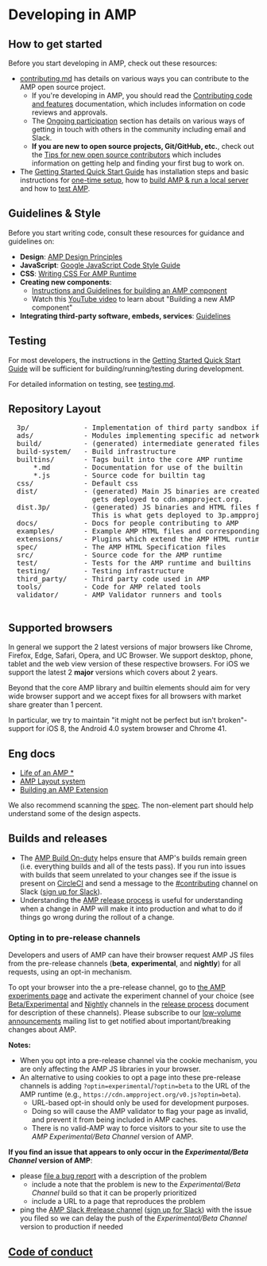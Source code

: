 # Developing in AMP

## How to get started

Before you start developing in AMP, check out these resources:

-   [contributing.md](./contributing.md) has details on various ways you can contribute to the AMP open source project.
    -   If you're developing in AMP, you should read the [Contributing code and features](./contributing-code.md) documentation, which includes information on code reviews and approvals.
    -   The [Ongoing participation](./contributing.md#ongoing-participation) section has details on various ways of getting in touch with others in the community including email and Slack.
    -   **If you are new to open source projects, Git/GitHub, etc.**, check out the [Tips for new open source contributors](./contributing.md#tips-for-new-open-source-contributors) which includes information on getting help and finding your first bug to work on.
-   The [Getting Started Quick Start Guide](getting-started-quick.md) has installation steps and basic instructions for [one-time setup](getting-started-quick.md#one-time-setup), how to [build AMP & run a local server](getting-started-quick.md#build-amp--run-a-local-server) and how to [test AMP](getting-started-quick.md#test-amp).

## Guidelines & Style

Before you start writing code, consult these resources for guidance and guidelines on:

-   **Design**: [AMP Design Principles](design-principles.md)
-   **JavaScript**: [Google JavaScript Code Style Guide](https://google.github.io/styleguide/jsguide.html)
-   **CSS**: [Writing CSS For AMP Runtime](writing-css.md)
-   **Creating new components**:
    -   [Instructions and Guidelines for building an AMP component](building-an-amp-extension.md)
    -   Watch this [YouTube video](https://youtu.be/FJEhQFNKeaQ?list=PLXTOW_XMsIDTDXYO-NAi2OpEH0zyguvqX) to learn about "Building a new AMP component"
-   **Integrating third-party software, embeds, services**: [Guidelines](../3p/README.md)

## Testing

For most developers, the instructions in the [Getting Started Quick Start Guide](getting-started-quick.md) will be sufficient for building/running/testing during development.

For detailed information on testing, see [testing.md](testing.md).

## Repository Layout

<pre>
  3p/             - Implementation of third party sandbox iframes.
  ads/            - Modules implementing specific ad networks used in <amp-ad>
  build/          - (generated) intermediate generated files
  build-system/   - Build infrastructure
  builtins/       - Tags built into the core AMP runtime
      *.md        - Documentation for use of the builtin
      *.js        - Source code for builtin tag
  css/            - Default css
  dist/           - (generated) Main JS binaries are created here. This is what
                    gets deployed to cdn.ampproject.org.
  dist.3p/        - (generated) JS binaries and HTML files for 3p embeds and ads
                    This is what gets deployed to 3p.ampproject.net.
  docs/           - Docs for people contributing to AMP
  examples/       - Example AMP HTML files and corresponding assets
  extensions/     - Plugins which extend the AMP HTML runtime's core set of tags
  spec/           - The AMP HTML Specification files
  src/            - Source code for the AMP runtime
  test/           - Tests for the AMP runtime and builtins
  testing/        - Testing infrastructure
  third_party/    - Third party code used in AMP
  tools/          - Code for AMP related tools
  validator/      - AMP Validator runners and tools

</pre>

## Supported browsers

In general we support the 2 latest versions of major browsers like Chrome, Firefox, Edge, Safari, Opera, and UC Browser. We support desktop, phone, tablet and the web view version of these respective browsers. For iOS we support the latest 2 **major** versions which covers about 2 years.

Beyond that the core AMP library and builtin elements should aim for very wide browser support and we accept fixes for all browsers with market share greater than 1 percent.

In particular, we try to maintain "it might not be perfect but isn't broken"-support for iOS 8, the Android 4.0 system browser and Chrome 41.

## Eng docs

-   [Life of an AMP \*](https://docs.google.com/document/d/1WdNj3qNFDmtI--c2PqyRYrPrxSg2a-93z5iX0SzoQS0/edit#)
-   [AMP Layout system](../docs/spec/amp-html-layout.md)
-   [Building an AMP Extension](building-an-amp-extension.md)

We also recommend scanning the [spec](../docs/spec/). The non-element part should help understand some of the design aspects.

## Builds and releases

-   The [AMP Build On-duty](build-on-duty.md) helps ensure that AMP's builds remain green (i.e. everything builds and all of the tests pass). If you run into issues with builds that seem unrelated to your changes see if the issue is present on [CircleCI](https://app.circleci.com/pipelines/github/ampproject/amphtml?branch=main) and send a message to the [#contributing](https://amphtml.slack.com/messages/C9HRJ1GPN) channel on Slack ([sign up for Slack](https://bit.ly/amp-slack-signup)).
-   Understanding the [AMP release process](release-schedule.md) is useful for understanding when a change in AMP will make it into production and what to do if things go wrong during the rollout of a change.

### Opting in to pre-release channels

Developers and users of AMP can have their browser request AMP JS files from the pre-release channels (**beta**, **experimental**, and **nightly**) for all requests, using an opt-in mechanism.

To opt your browser into the a pre-release channel, go to [the AMP experiments page](https://cdn.ampproject.org/experiments.html) and activate the experiment channel of your choice (see [Beta/Experimental](release-schedule.md#beta-and-experimental-channels) and [Nightly](release-schedule.md##nightly) channels in the [release process](release-schedule.md) document for description of these channels). Please subscribe to our [low-volume announcements](https://groups.google.com/forum/#!forum/amphtml-announce) mailing list to get notified about important/breaking changes about AMP.

**Notes:**

-   When you opt into a pre-release channel via the cookie mechanism, you are only affecting the AMP JS libraries in your browser.
-   An alternative to using cookies to opt a page into these pre-release channels is adding `?optin=experimental`/`?optin=beta` to the URL of the AMP runtime (e.g., `https://cdn.ampproject.org/v0.js?optin=beta`).
    -   URL-based opt-in should only be used for development purposes.
    -   Doing so will cause the AMP validator to flag your page as invalid, and prevent it from being included in AMP caches.
    -   There is no valid-AMP way to force visitors to your site to use the _AMP Experimental/Beta Channel_ version of AMP.

**If you find an issue that appears to only occur in the _Experimental/Beta Channel_ version of AMP**:

-   please [file a bug report](https://github.com/ampproject/amphtml/issues/new?assignees=&labels=Type%3A+Bug&template=bug-report.yml) with a description of the problem
    -   include a note that the problem is new to the _Experimental/Beta Channel_ build so that it can be properly prioritized
    -   include a URL to a page that reproduces the problem
-   ping the [AMP Slack #release channel](https://amphtml.slack.com/messages/C4NVAR0H3/) ([sign up for Slack](https://bit.ly/amp-slack-signup)) with the issue you filed so we can delay the push of the _Experimental/Beta Channel_ version to production if needed

## [Code of conduct](../CODE_OF_CONDUCT.md)
